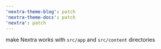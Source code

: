 ```yaml
---
'nextra-theme-blog': patch
'nextra-theme-docs': patch
'nextra': patch
---
```


make Nextra works with `src/app` and `src/content` directories
